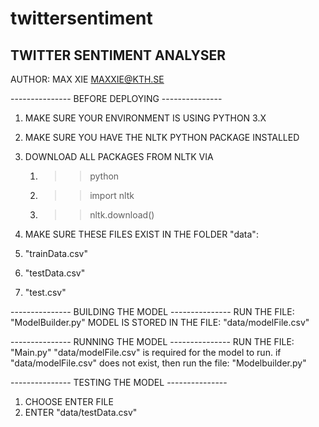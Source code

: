 # twittersentiment

TWITTER SENTIMENT ANALYSER
--------------------------
AUTHOR: MAX XIE MAXXIE@KTH.SE

--------------- BEFORE DEPLOYING --------------- 

1. MAKE SURE YOUR ENVIRONMENT IS USING PYTHON 3.X

2. MAKE SURE YOU HAVE THE NLTK PYTHON PACKAGE INSTALLED 

3. DOWNLOAD ALL PACKAGES FROM NLTK VIA
	1. >>python
	2. >>import nltk
	3. >>nltk.download()
  
4. MAKE SURE THESE FILES EXIST IN THE FOLDER "data":
  1. "trainData.csv"
  2. "testData.csv"
  3. "test.csv"

--------------- BUILDING THE MODEL ---------------
RUN THE FILE: "ModelBuilder.py"
MODEL IS STORED IN THE FILE: "data/modelFile.csv"

--------------- RUNNING THE MODEL ---------------
RUN THE FILE: "Main.py"
"data/modelFile.csv" is required for the model to run.
if "data/modelFile.csv" does not exist, then run the file: "Modelbuilder.py"

--------------- TESTING THE MODEL --------------- 
1. CHOOSE ENTER FILE
2. ENTER "data/testData.csv"
